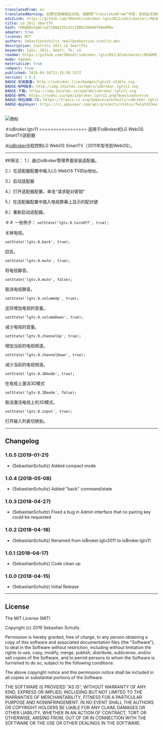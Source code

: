 ```yaml
---
translatedFrom: en
translatedWarning: 如果您想编辑此文档，请删除“translatedFrom”字段，否则此文档将再次自动翻译
editLink: https://github.com/SMundt/iobroker.lgtv2011/edit/master//README.md
title: LG 2011 SmartTV
hash: fUNqRBv5qACrw27zBNd33tLdtC19BbCGNUAOTk6m4MA=
adapter: true
license: MIT
authors: SebastianSchultz <mail@sebastian-schultz.de>
description: Controls 2011 LG SmartTVs
keywords: lgtv, 2011, Smart, TV, LG
readme: https://github.com/SMundt/iobroker.lgtv2011/blob/master/README.md
mode: daemon
materialize: true
compact: true
published: 2018-04-16T21:15:50.327Z
version: 1.0.5
BADGE-安装数量: http://iobroker.live/badges/lgtv11-stable.svg
BADGE-NPM版本: http://img.shields.io/npm/v/iobroker.lgtv11.svg
BADGE-下载: https://img.shields.io/npm/dm/iobroker.lgtv11.svg
BADGE-NPM: https://nodei.co/npm/iobroker.lgtv11.png?downloads=true
BADGE-特拉维斯-CI: https://travis-ci.org/SebastianSchultz/ioBroker.lgtv11.svg?branch=master
BADGE-AppVeyor: https://ci.appveyor.com/api/projects/status/fwlpfd33mafbivcm/branch/master?svg=true
---
```

![商标](zh-cn/adapterref/iobroker.lgtv11/../../../en/adapterref/iobroker.lgtv11/admin/lgtv2011.png)


＃ioBroker.lgtv11 =================
适用于ioBroker的LG WebOS SmartTV适配器

从[ioBroker](https://www.iobroker.net)远程控制LG WebOS SmartTV（2011年型号到WebOS）。

---

##用法：
1.）通过ioBroker管理界面安装适配器。

2.）在适配器配置中输入LG WebOS TV的ip地址。

3.）启动适配器

4.）打开适配器配置，单击“请求配对密钥”

5.）在适配器配置中插入电视屏幕上显示的配对键

6.）重新启动适配器。

＃＃ 一些例子：
```setState('lgtv.0.turnOff', true);```

关掉电视。

```setState('lgtv.0.back', true);```

回去。

```setState('lgtv.0.mute', true);```

将电视静音。

```setState('lgtv.0.mute', false);```

取消电视静音。

```setState('lgtv.0.volumeUp', true);```

这将增加电视的音量。

```setState('lgtv.0.volumeDown', true);```

减少电视的音量。

```setState('lgtv.0.channelUp', true);```

增加当前的电视频道。

```setState('lgtv.0.channelDown', true);```

减少当前的电视频道。

```setState('lgtv.0.3Dmode', true);```

在电视上激活3D模式

```setState('lgtv.0.3Dmode', false);```

取消激活电视上的3D模式。

```setState('lgtv.0.input', true);```

打开输入列表切换到。

---

## Changelog

### 1.0.5 (2019-01-21)
* (SebastianSchultz) Added compact mode

### 1.0.4 (2018-05-08)
* (SebastianSchultz) Added "back" command/state

### 1.0.3 (2018-04-27)
* (SebastianSchultz) Fixed a bug in Admin interface that no pairing key could be requested

### 1.0.2 (2018-04-18)
* (SebastianSchultz) Renamed from ioBroker.lgtv2011 to ioBroker.lgtv11

### 1.0.1 (2018-04-17)
* (SebastianSchultz) Code clean up

### 1.0.0 (2018-04-15)
* (SebastianSchultz) Initial Release


---

## License

The MIT License (MIT)

Copyright (c) 2019 Sebastian Schultz.

Permission is hereby granted, free of charge, to any person obtaining a copy
of this software and associated documentation files (the "Software"), to deal
in the Software without restriction, including without limitation the rights
to use, copy, modify, merge, publish, distribute, sublicense, and/or sell
copies of the Software, and to permit persons to whom the Software is
furnished to do so, subject to the following conditions:

The above copyright notice and this permission notice shall be included in
all copies or substantial portions of the Software.

THE SOFTWARE IS PROVIDED "AS IS", WITHOUT WARRANTY OF ANY KIND, EXPRESS OR
IMPLIED, INCLUDING BUT NOT LIMITED TO THE WARRANTIES OF MERCHANTABILITY,
FITNESS FOR A PARTICULAR PURPOSE AND NONINFRINGEMENT. IN NO EVENT SHALL THE
AUTHORS OR COPYRIGHT HOLDERS BE LIABLE FOR ANY CLAIM, DAMAGES OR OTHER
LIABILITY, WHETHER IN AN ACTION OF CONTRACT, TORT OR OTHERWISE, ARISING FROM,
OUT OF OR IN CONNECTION WITH THE SOFTWARE OR THE USE OR OTHER DEALINGS IN
THE SOFTWARE.